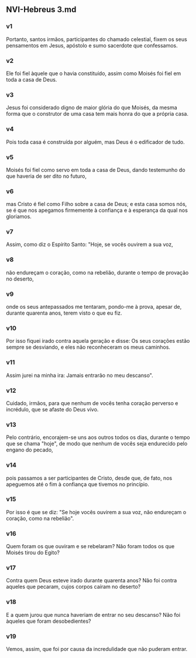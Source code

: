 ## NVI-Hebreus 3.md
### v1
 Portanto, santos irmãos, participantes do chamado celestial, fixem os seus pensamentos em Jesus, apóstolo e sumo sacerdote que confessamos.
### v2
 Ele foi fiel àquele que o havia constituído, assim como Moisés foi fiel em toda a casa de Deus.
### v3
 Jesus foi considerado digno de maior glória do que Moisés, da mesma forma que o construtor de uma casa tem mais honra do que a própria casa.
### v4
 Pois toda casa é construída por alguém, mas Deus é o edificador de tudo.
### v5
 Moisés foi fiel como servo em toda a casa de Deus, dando testemunho do que haveria de ser dito no futuro,
### v6
 mas Cristo é fiel como Filho sobre a casa de Deus; e esta casa somos nós, se é que nos apegamos firmemente à confiança e à esperança da qual nos gloriamos.
### v7
 Assim, como diz o Espírito Santo: "Hoje, se vocês ouvirem a sua voz,
### v8
 não endureçam o coração, como na rebelião, durante o tempo de provação no deserto,
### v9
 onde os seus antepassados me tentaram, pondo-me à prova, apesar de, durante quarenta anos, terem visto o que eu fiz.
### v10
 Por isso fiquei irado contra aquela geração e disse: Os seus corações estão sempre se desviando, e eles não reconheceram os meus caminhos.
### v11
 Assim jurei na minha ira: Jamais entrarão no meu descanso".
### v12
 Cuidado, irmãos, para que nenhum de vocês tenha coração perverso e incrédulo, que se afaste do Deus vivo.
### v13
 Pelo contrário, encorajem-se uns aos outros todos os dias, durante o tempo que se chama "hoje", de modo que nenhum de vocês seja endurecido pelo engano do pecado,
### v14
 pois passamos a ser participantes de Cristo, desde que, de fato, nos apeguemos até o fim à confiança que tivemos no princípio.
### v15
 Por isso é que se diz: "Se hoje vocês ouvirem a sua voz, não endureçam o coração, como na rebelião".
### v16
 Quem foram os que ouviram e se rebelaram? Não foram todos os que Moisés tirou do Egito?
### v17
 Contra quem Deus esteve irado durante quarenta anos? Não foi contra aqueles que pecaram, cujos corpos caíram no deserto?
### v18
 E a quem jurou que nunca haveriam de entrar no seu descanso? Não foi àqueles que foram desobedientes?
### v19
 Vemos, assim, que foi por causa da incredulidade que não puderam entrar.
